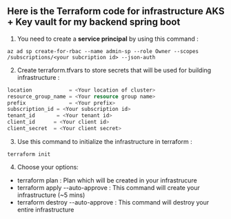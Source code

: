 
## Here is the Terraform code for infrastructure AKS + Key vault for my backend spring boot
1. You need to create a **service principal** by using this command : 
``` command
az ad sp create-for-rbac --name admin-sp --role Owner --scopes /subscriptions/<your subcription id> --json-auth
```
2. Create terraform.tfvars to store secrets that will be used for building infrastructure :
``` terraform.tfvars
location            = <Your location of cluster>
resource_group_name = <Your resource group name>
prefix              = <Your prefix>
subscription_id = <Your subscription id>
tenant_id       = <Your tenant id>
client_id      = <Your client id>
client_secret  = <Your client secret>
```
3. Use this command to initialize the infrastructure in terraform :
``` command
terraform init
```
4. Choose your options:
- terraform plan : Plan which will be created in your infrastrucure
- terraform apply --auto-approve : This command will create your infrastructure (~5 mins)
- terraform destroy --auto-approve : This command will destroy your entire infrastructure
